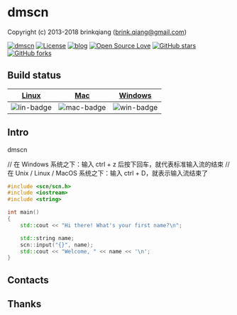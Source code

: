 # dmscn

Copyright (c) 2013-2018 brinkqiang (brink.qiang@gmail.com)

[![dmscn](https://img.shields.io/badge/brinkqiang-dmscn-blue.svg?style=flat-square)](https://github.com/brinkqiang/dmscn)
[![License](https://img.shields.io/badge/license-MIT-brightgreen.svg)](https://github.com/brinkqiang/dmscn/blob/master/LICENSE)
[![blog](https://img.shields.io/badge/Author-Blog-7AD6FD.svg)](https://brinkqiang.github.io/)
[![Open Source Love](https://badges.frapsoft.com/os/v3/open-source.png)](https://github.com/brinkqiang)
[![GitHub stars](https://img.shields.io/github/stars/brinkqiang/dmscn.svg?label=Stars)](https://github.com/brinkqiang/dmscn) 
[![GitHub forks](https://img.shields.io/github/forks/brinkqiang/dmscn.svg?label=Fork)](https://github.com/brinkqiang/dmscn)

## Build status
| [Linux][lin-link] | [Mac][mac-link] | [Windows][win-link] |
| :---------------: | :----------------: | :-----------------: |
| ![lin-badge]      | ![mac-badge]       | ![win-badge]        |

[lin-badge]: https://github.com/brinkqiang/dmscn/workflows/linux/badge.svg "linux build status"
[lin-link]:  https://github.com/brinkqiang/dmscn/actions/workflows/linux.yml "linux build status"
[mac-badge]: https://github.com/brinkqiang/dmscn/workflows/mac/badge.svg "mac build status"
[mac-link]:  https://github.com/brinkqiang/dmscn/actions/workflows/mac.yml "mac build status"
[win-badge]: https://github.com/brinkqiang/dmscn/workflows/win/badge.svg "win build status"
[win-link]:  https://github.com/brinkqiang/dmscn/actions/workflows/win.yml "win build status"


## Intro
dmscn


// 在 Windows 系统之下：输入 ctrl + z 后按下回车，就代表标准输入流的结束
// 在 Unix / Linux / MacOS 系统之下：输入 ctrl + D，就表示输入流结束了

```cpp
#include <scn/scn.h>
#include <iostream>
#include <string>

int main()
{
    std::cout << "Hi there! What's your first name?\n";

    std::string name;
    scn::input("{}", name);
    std::cout << "Welcome, " << name << '\n';
}

```
## Contacts

## Thanks
